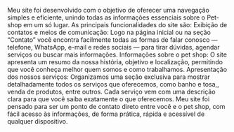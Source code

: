 Meu site foi desenvolvido com o objetivo de oferecer uma navegação simples e eficiente, unindo todas as informações essenciais sobre o Pet-shop em um só lugar.
As principais funcionalidades do site são:
Exibição de contatos e meios de comunicação: Logo na página inicial ou na seção “Contato” você encontra facilmente todas as formas de falar conosco — telefone, WhatsApp, e-mail e redes sociais — para tirar dúvidas, agendar serviços ou buscar mais informações.
Informações sobre o pet shop: O site apresenta um resumo da nossa história, objetivo e localização, permitindo que você conheça melhor quem somos e como trabalhamos.
Apresentação dos nossos serviços: Organizamos uma seção exclusiva para mostrar detalhadamente todos os serviços que oferecemos, como banho e tosa,, venda de produtos, entre outros. Cada serviço vem com uma descrição clara para que você saiba exatamente o que oferecemos.
Meu  site foi pensado para ser um ponto de contato direto entre você e o  pet shop, com fácil acesso às informações, de forma prática, rápida e acessível de qualquer dispositivo.
